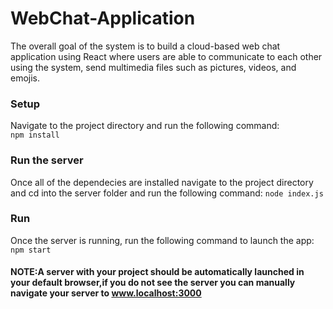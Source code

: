 # WebChat-Application
The overall goal of the system is to build a cloud-based web chat application using React where users are able to communicate to each other using the system, send multimedia files such as pictures, videos, and emojis.

### Setup
Navigate to the project directory and run the following command:                                                          
`npm install `
### Run the server
Once all of the dependecies are installed navigate to the project directory and cd into the server folder and run the following command:
`node index.js`

### Run
Once the server is running, run the following command to launch the app:                                                      
`npm start`



#### NOTE:A server with your project should be automatically launched in your default browser,if you do not see the server you can manually navigate your server to www.localhost:3000
